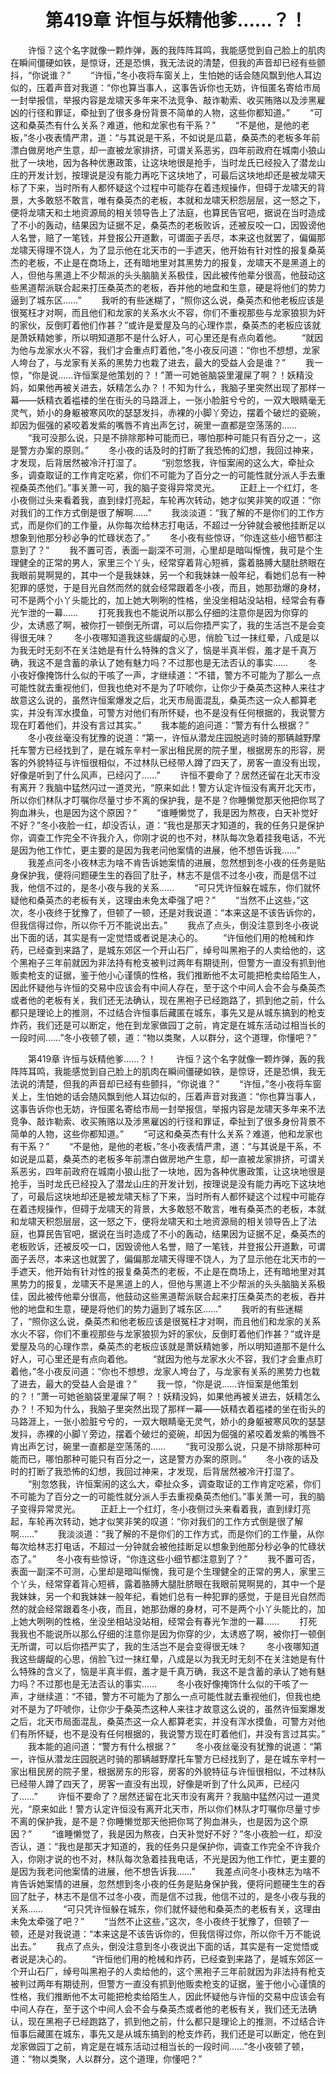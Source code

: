 # 　　第419章 许恒与妖精他爹……？！
　　许恒？这个名字就像一颗炸弹，轰的我阵阵耳鸣，我能感觉到自己脸上的肌肉在瞬间僵硬如铁，是惊讶，还是恐惧，我无法说的清楚，但我的声音却已经有些颤抖，“你说谁？”
　　“许恒，”冬小夜将车窗关上，生怕她的话会随风飘到他人耳边似的，压着声音对我道：“你也算当事人，这事告诉你也无妨，许恒匿名寄给市局一封举报信，举报内容是龙啸天多年来不法竞争、敲诈勒索、收买贿赂以及涉黑雇凶的行径和罪证，牵扯到了很多身份背景不简单的人物，这些你都知道。”
　　“可这和桑英杰有什么关系？难道，他和龙家也有干系？”
　　“不是他，是他的老板，”冬小夜表情严肃，道：“与其说是干系，不如说是瓜葛，桑英杰的老板多年前漂白做房地产生意，却一直被龙家排挤，可谓关系恶劣，四年前政府在城南小狼山批了一块地，因为各种优惠政策，让这块地很是抢手，当时龙氏已经投入了潜龙山庄的开发计划，按理说是没有能力再吃下这块地了，可最后这块地却还是被龙啸天标了下来，当时所有人都怀疑这个过程中可能存在着违规操作，但碍于龙啸天的背景，大多敢怒不敢言，唯有桑英杰的老板，本就和龙啸天积怨层层，这一怒之下，便将龙啸天和土地资源局的相关领导告上了法庭，也算民告官吧，据说在当时造成了不小的轰动，结果因为证据不足，桑英杰的老板败诉，还被反咬一口，因毁谤他人名誉，赔了一笔钱，并登报公开道歉，可谓面子丢尽，本来这也就罢了，偏偏那龙啸天得理不饶人，为了显示他在北天市的一手遮天，他开始有针对性的报复桑英杰的老板，不止是在商场上，还有暗地里对其黑势力的报复，龙啸天不是黑道上的人，但他与黑道上不少帮派的头头脑脑关系极佳，因此被传他辈分很高，他鼓动这些黑道帮派联合起来打压桑英杰的老板，吞并他的地盘和生意，硬是将他们的势力逼到了城东区……”
　　我听的有些迷糊了，“照你这么说，桑英杰和他老板应该是很冤枉才对啊，而且他们和龙家的关系水火不容，你们不重视那些与龙家狼狈为奸的家伙，反倒盯着他们作甚？”或许是爱屋及乌的心理作祟，桑英杰的老板应该就是萧妖精她爹，所以明知道那不是什么好人，可心里还是有点向着他。
　　“就因为他与龙家水火不容，我们才会重点盯着他，”冬小夜反问道：“你也不想想，龙家人垮台了，与龙家有关系的黑势力也栽了进去，最大的受益人会是谁？”
　　我一惊，“你是说……许恒案是他策划的？！”萧一可她爸脑袋里灌屎了啊？！妖精没妈，如果他再被关进去，妖精怎么办？！不知为什么，我脑子里突然出现了那样一幕——妖精衣着褴褛的坐在街头的马路涯上，一张小脸脏兮兮的，一双大眼睛毫无灵气，娇小的身躯被寒风吹的瑟瑟发抖，赤裸的小脚丫旁边，摆着个破烂的瓷碗，却因为倔强的紧咬着发紫的嘴唇不肯出声乞讨，碗里一直都是空荡荡的……
　　“我可没那么说，只是不排除那种可能而已，哪怕那种可能只有百分之一，这是警方办案的原则。”
　　冬小夜的话及时的打断了我恐怖的幻想，我回过神来，才发现，后背居然被冷汗打湿了。
　　“别忽悠我，许恒案闹的这么大，牵扯众多，调查取证的工作肯定吃紧，你们不可能为了百分之一的可能性就分派人手去重视桑英杰他们。”事关萧一可，我的脑子变得异常灵光。
　　正赶上一个红灯，冬小夜侧过头来看着我，直到绿灯亮起，车轮再次转动，她才似笑非笑的叹道：“你对我们的工作方式倒是很了解啊……”
　　我淡淡道：“我了解的不是你们的工作方式，而是你们的工作量，从你每次给林志打电话，不超过一分钟就会被他挂断足以想象到他那分秒必争的忙碌状态了。”
　　冬小夜有些惊讶，“你连这些小细节都注意到了？”
　　我不置可否，表面一副深不可测，心里却是暗叫惭愧，我可是个生理健全的正常的男人，家里三个丫头，经常穿着背心短裤，露着胳膊大腿肚脐眼在我眼前晃啊晃的，其中一个是我妹妹，另一个和我妹妹一般年纪，看她们总有一种犯罪的感觉，于是目光自然而然的就会经常跟着冬小夜，而且，她那劲爆的身材，可不是两个小丫头能比的，加上她大咧咧的性格，坐没坐相站没站相，经常会有春光乍泄的一幕……
　　打死我我也不能说所以那么仔细的注意你是因为你穿的少，太诱惑了啊，被你打一顿倒无所谓，可以后你捂严实了，我的生活岂不是会变得很无味？
　　冬小夜哪知道我这些龌龊的心思，俏脸飞过一抹红晕，八成是以为我无时无刻不在关注她是有什么特殊的含义了，恼是半真半假，羞才是千真万确，我这不是含蓄的承认了她有魅力吗？不过那也是无法否认的事实……
　　冬小夜好像掩饰什么似的干咳了一声，才继续道：“不错，警方不可能为了那么一点可能性就去重视他们，但我也绝对不是为了吓唬你，让你少于桑英杰这种人来往才故意这么说的，虽然许恒案爆发之后，北天市局面混乱，桑英杰这一众人都算老实，并没有浑水摸鱼，可警方对他们有所怀疑，也不是没有任何根据的，我说警方现在盯着他们，并没有言过其实。”
　　我本能的追问道：“警方有什么根据？”
　　冬小夜丝毫没有犹豫的说道：“第一，许恒从潜龙庄园脱逃时骑的那辆越野摩托车警方已经找到了，是在城东辛村一家出租民房的院子里，根据房东的形容，房客的外貌特征与许恒很相似，不过林队已经带人蹲了四天了，房客一直没有出现，好像是听到了什么风声，已经闪了……”
　　许恒不要命了？居然还留在北天市没有离开？我脑中猛然闪过一道灵光，“原来如此！警方认定许恒没有离开北天市，所以你们林队才叮嘱你尽量寸步不离的保护我，是不是？你睡懒觉那天他把你骂了狗血淋头，也是因为这个原因？”
　　“谁睡懒觉了，我是因为熬夜，白天补觉好不好？”冬小夜脸一红，却没否认，道：“我也是那天才知道的，我的任务只是保护你，调查工作完全不许我介入，你刚才说的也不对，林队每次急着挂我电话，不光是因为他工作忙，更主要的是因为我老问他案情的进展，他不想告诉我……”
　　我差点问冬小夜林志为啥不肯告诉她案情的进展，忽然想到冬小夜的任务是贴身保护我，便将问题硬生生的吞回了肚子，林志不是信不过冬小夜，而是信不过我，他信不过的，是冬小夜与我的关系……
　　“可只凭许恒躲在城东，你们就怀疑他和桑英杰的老板有关，这理由未免太牵强了吧？”
　　“当然不止这些，”这次，冬小夜终于犹豫了，但顿了一顿，还是对我说道：“本来这是不该告诉你的，但我信得过你，所以你千万不能说出去。”
　　我点了点头，倒没注意到冬小夜说出下面的话，其实是有一定觉悟或者说是决心的。
　　“许恒他们用的枪械和炸药，已经查到来路了，是城东郊区一个开山石厂，绰号叫黑袍子的人卖给他的，这个黑袍子三年前就因为非法持有枪支被判过两年有期徒刑，但警方一直没有抓到他贩卖枪支的证据，鉴于他小心谨慎的性格，我们推断他不太可能把枪卖给陌生人，因此怀疑他与许恒的交易中应该会有中间人存在，至于这个中间人会不会与桑英杰或者他的老板有关，我们还无法确认，现在黑袍子已经跑路了，抓到他之前，什么都只是理论上的推测，不过结合许恒事后藏匿在城东，事先又是从城东搞到的枪支炸药，我们还是可以断定，他在到龙家做园丁之前，肯定是在城东活动过相当长的一段时间……”冬小夜顿了顿，道：“物以类聚，人以群分，这个道理，你懂吧？”

　　第419章 许恒与妖精他爹……？！
　　许恒？这个名字就像一颗炸弹，轰的我阵阵耳鸣，我能感觉到自己脸上的肌肉在瞬间僵硬如铁，是惊讶，还是恐惧，我无法说的清楚，但我的声音却已经有些颤抖，“你说谁？”
　　“许恒，”冬小夜将车窗关上，生怕她的话会随风飘到他人耳边似的，压着声音对我道：“你也算当事人，这事告诉你也无妨，许恒匿名寄给市局一封举报信，举报内容是龙啸天多年来不法竞争、敲诈勒索、收买贿赂以及涉黑雇凶的行径和罪证，牵扯到了很多身份背景不简单的人物，这些你都知道。”
　　“可这和桑英杰有什么关系？难道，他和龙家也有干系？”
　　“不是他，是他的老板，”冬小夜表情严肃，道：“与其说是干系，不如说是瓜葛，桑英杰的老板多年前漂白做房地产生意，却一直被龙家排挤，可谓关系恶劣，四年前政府在城南小狼山批了一块地，因为各种优惠政策，让这块地很是抢手，当时龙氏已经投入了潜龙山庄的开发计划，按理说是没有能力再吃下这块地了，可最后这块地却还是被龙啸天标了下来，当时所有人都怀疑这个过程中可能存在着违规操作，但碍于龙啸天的背景，大多敢怒不敢言，唯有桑英杰的老板，本就和龙啸天积怨层层，这一怒之下，便将龙啸天和土地资源局的相关领导告上了法庭，也算民告官吧，据说在当时造成了不小的轰动，结果因为证据不足，桑英杰的老板败诉，还被反咬一口，因毁谤他人名誉，赔了一笔钱，并登报公开道歉，可谓面子丢尽，本来这也就罢了，偏偏那龙啸天得理不饶人，为了显示他在北天市的一手遮天，他开始有针对性的报复桑英杰的老板，不止是在商场上，还有暗地里对其黑势力的报复，龙啸天不是黑道上的人，但他与黑道上不少帮派的头头脑脑关系极佳，因此被传他辈分很高，他鼓动这些黑道帮派联合起来打压桑英杰的老板，吞并他的地盘和生意，硬是将他们的势力逼到了城东区……”
　　我听的有些迷糊了，“照你这么说，桑英杰和他老板应该是很冤枉才对啊，而且他们和龙家的关系水火不容，你们不重视那些与龙家狼狈为奸的家伙，反倒盯着他们作甚？”或许是爱屋及乌的心理作祟，桑英杰的老板应该就是萧妖精她爹，所以明知道那不是什么好人，可心里还是有点向着他。
　　“就因为他与龙家水火不容，我们才会重点盯着他，”冬小夜反问道：“你也不想想，龙家人垮台了，与龙家有关系的黑势力也栽了进去，最大的受益人会是谁？”
　　我一惊，“你是说……许恒案是他策划的？！”萧一可她爸脑袋里灌屎了啊？！妖精没妈，如果他再被关进去，妖精怎么办？！不知为什么，我脑子里突然出现了那样一幕——妖精衣着褴褛的坐在街头的马路涯上，一张小脸脏兮兮的，一双大眼睛毫无灵气，娇小的身躯被寒风吹的瑟瑟发抖，赤裸的小脚丫旁边，摆着个破烂的瓷碗，却因为倔强的紧咬着发紫的嘴唇不肯出声乞讨，碗里一直都是空荡荡的……
　　“我可没那么说，只是不排除那种可能而已，哪怕那种可能只有百分之一，这是警方办案的原则。”
　　冬小夜的话及时的打断了我恐怖的幻想，我回过神来，才发现，后背居然被冷汗打湿了。
　　“别忽悠我，许恒案闹的这么大，牵扯众多，调查取证的工作肯定吃紧，你们不可能为了百分之一的可能性就分派人手去重视桑英杰他们。”事关萧一可，我的脑子变得异常灵光。
　　正赶上一个红灯，冬小夜侧过头来看着我，直到绿灯亮起，车轮再次转动，她才似笑非笑的叹道：“你对我们的工作方式倒是很了解啊……”
　　我淡淡道：“我了解的不是你们的工作方式，而是你们的工作量，从你每次给林志打电话，不超过一分钟就会被他挂断足以想象到他那分秒必争的忙碌状态了。”
　　冬小夜有些惊讶，“你连这些小细节都注意到了？”
　　我不置可否，表面一副深不可测，心里却是暗叫惭愧，我可是个生理健全的正常的男人，家里三个丫头，经常穿着背心短裤，露着胳膊大腿肚脐眼在我眼前晃啊晃的，其中一个是我妹妹，另一个和我妹妹一般年纪，看她们总有一种犯罪的感觉，于是目光自然而然的就会经常跟着冬小夜，而且，她那劲爆的身材，可不是两个小丫头能比的，加上她大咧咧的性格，坐没坐相站没站相，经常会有春光乍泄的一幕……
　　打死我我也不能说所以那么仔细的注意你是因为你穿的少，太诱惑了啊，被你打一顿倒无所谓，可以后你捂严实了，我的生活岂不是会变得很无味？
　　冬小夜哪知道我这些龌龊的心思，俏脸飞过一抹红晕，八成是以为我无时无刻不在关注她是有什么特殊的含义了，恼是半真半假，羞才是千真万确，我这不是含蓄的承认了她有魅力吗？不过那也是无法否认的事实……
　　冬小夜好像掩饰什么似的干咳了一声，才继续道：“不错，警方不可能为了那么一点可能性就去重视他们，但我也绝对不是为了吓唬你，让你少于桑英杰这种人来往才故意这么说的，虽然许恒案爆发之后，北天市局面混乱，桑英杰这一众人都算老实，并没有浑水摸鱼，可警方对他们有所怀疑，也不是没有任何根据的，我说警方现在盯着他们，并没有言过其实。”
　　我本能的追问道：“警方有什么根据？”
　　冬小夜丝毫没有犹豫的说道：“第一，许恒从潜龙庄园脱逃时骑的那辆越野摩托车警方已经找到了，是在城东辛村一家出租民房的院子里，根据房东的形容，房客的外貌特征与许恒很相似，不过林队已经带人蹲了四天了，房客一直没有出现，好像是听到了什么风声，已经闪了……”
　　许恒不要命了？居然还留在北天市没有离开？我脑中猛然闪过一道灵光，“原来如此！警方认定许恒没有离开北天市，所以你们林队才叮嘱你尽量寸步不离的保护我，是不是？你睡懒觉那天他把你骂了狗血淋头，也是因为这个原因？”
　　“谁睡懒觉了，我是因为熬夜，白天补觉好不好？”冬小夜脸一红，却没否认，道：“我也是那天才知道的，我的任务只是保护你，调查工作完全不许我介入，你刚才说的也不对，林队每次急着挂我电话，不光是因为他工作忙，更主要的是因为我老问他案情的进展，他不想告诉我……”
　　我差点问冬小夜林志为啥不肯告诉她案情的进展，忽然想到冬小夜的任务是贴身保护我，便将问题硬生生的吞回了肚子，林志不是信不过冬小夜，而是信不过我，他信不过的，是冬小夜与我的关系……
　　“可只凭许恒躲在城东，你们就怀疑他和桑英杰的老板有关，这理由未免太牵强了吧？”
　　“当然不止这些，”这次，冬小夜终于犹豫了，但顿了一顿，还是对我说道：“本来这是不该告诉你的，但我信得过你，所以你千万不能说出去。”
　　我点了点头，倒没注意到冬小夜说出下面的话，其实是有一定觉悟或者说是决心的。
　　“许恒他们用的枪械和炸药，已经查到来路了，是城东郊区一个开山石厂，绰号叫黑袍子的人卖给他的，这个黑袍子三年前就因为非法持有枪支被判过两年有期徒刑，但警方一直没有抓到他贩卖枪支的证据，鉴于他小心谨慎的性格，我们推断他不太可能把枪卖给陌生人，因此怀疑他与许恒的交易中应该会有中间人存在，至于这个中间人会不会与桑英杰或者他的老板有关，我们还无法确认，现在黑袍子已经跑路了，抓到他之前，什么都只是理论上的推测，不过结合许恒事后藏匿在城东，事先又是从城东搞到的枪支炸药，我们还是可以断定，他在到龙家做园丁之前，肯定是在城东活动过相当长的一段时间……”冬小夜顿了顿，道：“物以类聚，人以群分，这个道理，你懂吧？”
